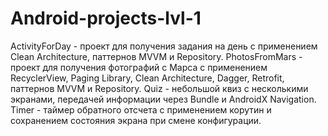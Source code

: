 # Android-projects-lvl-1
ActivityForDay - проект для получения задания на день с применением Clean Architecture, паттернов MVVM и Repository. 
PhotosFromMars - проект для получения фотографий с Марса с применением RecyclerView, Paging Library, Clean Architecture, Dagger, Retrofit, паттернов MVVM и Repository. 
Quiz - небольшой квиз с несколькими экранами, передачей информации через Bundle и AndroidX Navigation. 
Timer - таймер обратного отсчета с применением корутин и сохранением состояния экрана при смене конфигурации. 
